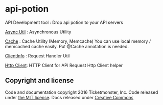 # api-potion
API Development tool : Drop api potion to your API servers

[Async Util](async.md) : Asynchronous Utility
 
[Cache](cache.md) : Cache Utility (Memory, Memcache)
You can use local memory / memcached cache easily. Put @Cache annotation is needed.

[ClientInfo](client.md) : Request Handler Util

[Http Client](http-client.md): HTTP Client for API Request
Http Client helper

## Copyright and license
Code and documentation copyright 2016 Ticketmonster, Inc. Code released under [the MIT license](LICENSE). Docs released under [Creative Commons](https://creativecommons.org/licenses/by/4.0/)